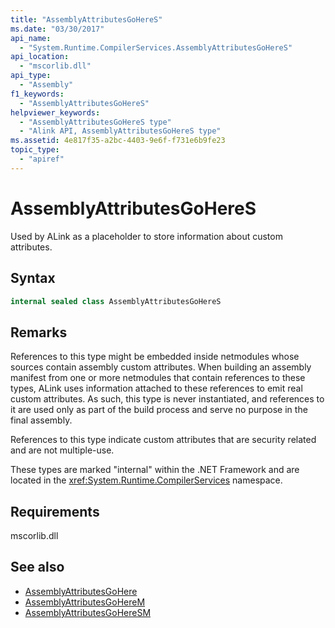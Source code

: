 ```yaml
---
title: "AssemblyAttributesGoHereS"
ms.date: "03/30/2017"
api_name: 
  - "System.Runtime.CompilerServices.AssemblyAttributesGoHereS"
api_location:
  - "mscorlib.dll"
api_type: 
  - "Assembly"
f1_keywords: 
  - "AssemblyAttributesGoHereS"
helpviewer_keywords: 
  - "AssemblyAttributesGoHereS type"
  - "Alink API, AssemblyAttributesGoHereS type"
ms.assetid: 4e817f35-a2bc-4403-9e6f-f731e6b9fe23
topic_type: 
  - "apiref"
---
```

# AssemblyAttributesGoHereS

Used by ALink as a placeholder to store information about custom attributes.

## Syntax

```csharp
internal sealed class AssemblyAttributesGoHereS
```

## Remarks

References to this type might be embedded inside netmodules whose sources contain assembly custom attributes. When building an assembly manifest from one or more netmodules that contain references to these types, ALink uses information attached to these references to emit real custom attributes. As such, this type is never instantiated, and references to it are used only as part of the build process and serve no purpose in the final assembly.

References to this type indicate custom attributes that are security related and are not multiple-use.

These types are marked "internal" within the .NET Framework and are located in the <xref:System.Runtime.CompilerServices> namespace.

## Requirements

mscorlib.dll

## See also

- [AssemblyAttributesGoHere](assemblyattributesgohere.md)
- [AssemblyAttributesGoHereM](assemblyattributesgoherem.md)
- [AssemblyAttributesGoHereSM](assemblyattributesgoheresm.md)

